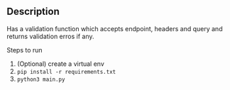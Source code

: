 ## Description

Has a validation function which accepts endpoint, headers and query and returns validation erros if any.

Steps to run

1. (Optional) create a virtual env
2. `pip install -r requirements.txt`
3. `python3 main.py`
